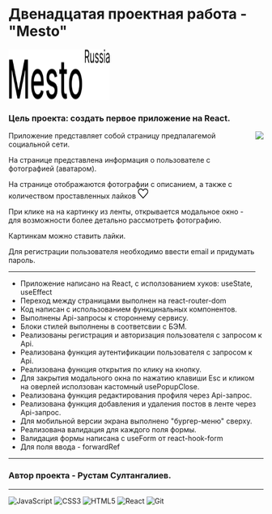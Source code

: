 # Двенадцатая проектная работа - "Mesto"

<img src="./src/images/logo_black.svg" width="200" height="100" alt="logo Mesto"/>

### Цель проекта: создать первое приложение на  React.

<img align ='right' src='src/images/20230505_013604.gif' height="350"/>

Приложение представляет собой страницу предпалагемой социальной сети.

На странице представлена информация о пользователе с фотографией (аватаром).

На странице отображаются фотографии с описанием, а также с количеством проставленных лайков <img src="./src/images/like_icon.svg" width="20" height="20" alt="like"/>

При клике на на картинку из ленты, открывается модальное окно - для возможности более детально рассмотреть фотографию.

Картинкам можно ставить лайки.

Для регистрации пользователя необходимо ввести email и придумать пароль.

---
- Приложение написано на React, с исползованием хуков:
useState, useEffect
- Переход между страницами выполнен на react-router-dom
- Код написан с использованием функцинальных компонентов.
- Выполнены Api-запросы к стороннему сервису.
- Блоки стилей выполнены в соответсвии с БЭМ.
- Реализованы регистрация и авторизация пользователя с запросом к Api.
- Реализована функция аутентификации пользователя с запросом к Api.
- Реализована функция открытия по клику на кнопку.
- Для закрытия модального окна по нажатию клавиши Esc и кликом на оверлей исползован кастомный usePopupClose.
- Реализована функция редактирования профиля через Api-запрос.
- Реализована функция добавления и удаления постов в ленте через Api-запрос.
- Для мобильной версии экрана выполнено "бургер-меню" сверху.
- Реализована валидация для каждого поля формы.
- Валидация формы написана с useForm от react-hook-form
- Для поля ввода - forwardRef


---
### Автор проекта - Рустам Султангалиев.
---
<p>
<img src="https://raw.githubusercontent.com/danielcranney/readme-generator/main/public/icons/skills/javascript-colored.svg" width="36" height="36" alt="JavaScript"/>
<img src="https://raw.githubusercontent.com/danielcranney/readme-generator/main/public/icons/skills/css3-colored.svg" width="36" height="36" alt="CSS3" />
<img src="https://raw.githubusercontent.com/danielcranney/readme-generator/main/public/icons/skills/html5-colored.svg" width="36" height="36" alt="HTML5" />
<img src="https://raw.githubusercontent.com/danielcranney/readme-generator/main/public/icons/skills/react-colored.svg" width="36" height="36" alt="React" />
<img src="https://raw.githubusercontent.com/danielcranney/readme-generator/main/public/icons/skills/git-colored.svg" width="36" height="36" alt="Git" />
</p>
